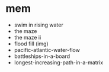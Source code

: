 # mem

- swim in rising water
- the maze
- the maze ii
- flood fill (img)
- pacific-atlantic-water-flow
- battleships-in-a-board
- longest-increasing-path-in-a-matrix

